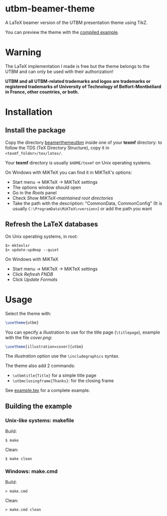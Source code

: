 # utbm-beamer-theme

A LaTeX beamer version of the UTBM presentation theme using TikZ.

You can preview the theme with the [compiled example](example.pdf).

# Warning

The LaTeX implementation I made is free but the theme belongs to the UTBM and can only be used with their authorization!

**UTBM and all UTBM-related trademarks and logos are trademarks or registered trademarks of University of Technology of Belfort-Montbéliard in France, other countries, or both.**

# Installation

## Install the package

Copy the directory [beamerthemeutbm](beamerthemeutbm) inside one of your **texmf** directory: to follow the TDS (TeX Directory Structure), copy it in ``<texmf_folder>/tex/latex/``.

Your **texmf** directory is usually ``$HOME/texmf`` on Unix operating systems.

On Windows with MiKTeX you can find it in MiKTeX's options:
- Start menu -> MiKTeX -> MiKTeX settings
- The options window should open
- Go in the *Roots* panel
- Check *Show MiKTeX-maintained root directories*
- Take the path with the description: "CommonData, CommonConfig" (It is usually ``C:\ProgramData\MiKTeX\<version>``) or add the path you want

## Refresh the LaTeX databases

On Unix operating systems, in root:
```
$> mktexlsr
$> update-updmap --quiet
```

On Windows with MiKTeX
- Start menu -> MiKTeX -> MiKTeX settings
- Click *Refresh FNDB*
- Click *Update Formats*

# Usage

Select the theme with:
```latex
\usetheme{utbm}
```
You can specify a illustration to use for the title page (``\titlepage``), example with the file *cover.png*:
```latex
\usetheme[illustration=cover]{utbm}
```
The *illustration* option use the ``\includegraphics`` syntax.

The theme also add 2 commands:
- ``\utbmtitle{Title}`` for a simple title page
- ``\utbmclosingframe{Thanks}``: for the closing frame

See [example.tex](example.tex) for a complete example.

## Building the example

### Unix-like systems: makefile
Build:
```
$ make
```
Clean:
```
$ make clean
```
### Windows: make.cmd
Build:
```
> make.cmd
```
Clean:
```
> make.cmd clean
```
